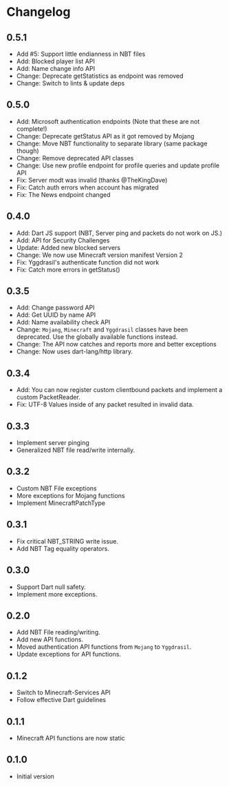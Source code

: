 # Changelog

## 0.5.1
- Add #5: Support little endianness in NBT files
- Add: Blocked player list API
- Add: Name change info API
- Change: Deprecate getStatistics as endpoint was removed
- Change: Switch to lints & update deps

## 0.5.0
- Add: Microsoft authentication endpoints (Note that these are not complete!)
- Change: Deprecate getStatus API as it got removed by Mojang
- Change: Move NBT functionality to separate library (same package though)
- Change: Remove deprecated API classes
- Change: Use new profile endpoint for profile queries and update profile API
- Fix: Server modt was invalid (thanks @TheKingDave)
- Fix: Catch auth errors when account has migrated
- Fix: The News endpoint changed

## 0.4.0

- Add: Dart JS support (NBT, Server ping and packets do not work on JS.)
- Add: API for Security Challenges
- Update: Added new blocked servers
- Change: We now use Minecraft version manifest Version 2
- Fix: Yggdrasil's authenticate function did not work
- Fix: Catch more errors in getStatus()

## 0.3.5

- Add: Change password API
- Add: Get UUID by name API
- Add: Name availability check API
- Change: `Mojang`, `Minecraft` and `Yggdrasil` classes have been deprecated. Use the globally available functions instead.
- Change: The API now catches and reports more and better exceptions
- Change: Now uses dart-lang/http library.

## 0.3.4

- Add: You can now register custom clientbound packets and implement a custom PacketReader.
- Fix: UTF-8 Values inside of any packet resulted in invalid data.

## 0.3.3

- Implement server pinging
- Generalized NBT file read/write internally.

## 0.3.2

- Custom NBT File exceptions
- More exceptions for Mojang functions
- Implement MinecraftPatchType

## 0.3.1

- Fix critical NBT_STRING write issue.
- Add NBT Tag equality operators.

## 0.3.0

- Support Dart null safety.
- Implement more exceptions.

## 0.2.0

- Add NBT File reading/writing.
- Add new API functions.
- Moved authentication API functions from `Mojang` to `Yggdrasil`.
- Update exceptions for API functions.

## 0.1.2

- Switch to Minecraft-Services API
- Follow effective Dart guidelines

## 0.1.1

- Minecraft API functions are now static

## 0.1.0

- Initial version
